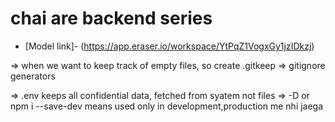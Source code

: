 # chai are backend series

- [Model link]- (https://app.eraser.io/workspace/YtPqZ1VogxGy1jzIDkzj)

=> when we want to keep track of empty files, so create .gitkeep
=> gitignore generators

=> .env keeps all confidential data, fetched from syatem not files
=> -D or npm i --save-dev means used only in development,production me nhi jaega
